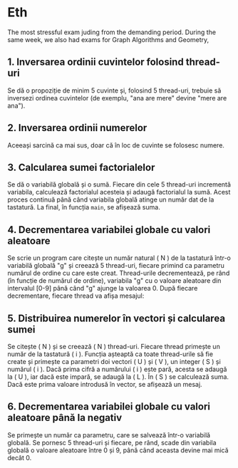 # Eth
The most stressful exam juding from the demanding period. During the same week, we also had exams for Graph Algorithms and Geometry,

## 1. Inversarea ordinii cuvintelor folosind thread-uri

Se dă o propoziție de minim 5 cuvinte și, folosind 5 thread-uri, trebuie să inversezi ordinea cuvintelor (de exemplu, "ana are mere" devine "mere are ana").

## 2. Inversarea ordinii numerelor

Aceeași sarcină ca mai sus, doar că în loc de cuvinte se folosesc numere.

## 3. Calcularea sumei factorialelor

Se dă o variabilă globală și o sumă. Fiecare din cele 5 thread-uri incrementă variabila, calculează factorialul acesteia și adaugă factorialul la sumă. Acest proces continuă până când variabila globală atinge un număr dat de la tastatură. La final, în funcția `main`, se afișează suma.

## 4. Decrementarea variabilei globale cu valori aleatoare

Se scrie un program care citește un număr natural \( N \) de la tastatură într-o variabilă globală "g" și creează 5 thread-uri, fiecare primind ca parametru numărul de ordine cu care este creat. Thread-urile decrementează, pe rând (în funcție de numărul de ordine), variabila "g" cu o valoare aleatoare din intervalul [0-9] până când "g" ajunge la valoarea 0. După fiecare decrementare, fiecare thread va afișa mesajul:

## 5. Distribuirea numerelor în vectori și calcularea sumei

Se citește \( N \) și se creează \( N \) thread-uri. Fiecare thread primește un număr de la tastatură \( i \). Funcția așteaptă ca toate thread-urile să fie create și primește ca parametri doi vectori \( U \) și \( V \), un integer \( S \) și numărul \( i \). Dacă prima cifră a numărului \( i \) este pară, acesta se adaugă la \( U \), iar dacă este impară, se adaugă la \( L \). În \( S \) se calculează suma. Dacă este prima valoare introdusă în vector, se afișează un mesaj.

## 6. Decrementarea variabilei globale cu valori aleatoare până la negativ

Se primește un număr ca parametru, care se salvează într-o variabilă globală. Se pornesc 5 thread-uri și fiecare, pe rând, scade din variabila globală o valoare aleatoare între 0 și 9, până când aceasta devine mai mică decât 0.
